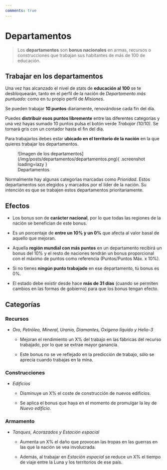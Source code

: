 ```yaml
---
comments: true
---
```


# Departamentos

> Los **departamentos** son **bonus nacionales** en armas, recursos o construcciones que trabajan sus habitantes de más de 100 de educación.

## Trabajar en los departamentos

Una vez has alcanzado el nivel de stats de **educación al 100** se te desbloquearán, tanto en el perfil de la nación de _Departamento más puntuado:_ como en tu propio perfil de _Misiones_.

Se pueden trabajar **10 puntos** diariamente, renovándose cada fin del día.

Puedes **distribuir esos puntos libremente** entre las diferentes categorías y una vez hayas sumado 10 puntos pulsa el botón verde _Trabajar (10/10)_. Se tornará gris con un contador hasta el fin del día.

Para trabajarlos debes estar **ubicado en el territorio de la nación** en la que quieres trabajar los departamentos.

<figure markdown>
  ![Imagen de los departamentos](/img/posts/departamentos/departamentos.png){ .screenshot loading=lazy }
  <figcaption>Departamentos</figcaption>
</figure>

Normalmente hay algunas categorías marcadas como _Prioridad_. Estos departamentos son elegidos y marcados por el líder de la nación. Su intención es que se trabajen estos departamentos prioritariamente.

## Efectos

- Los bonus son de **carácter nacional**, por lo que todas las regiones de la nación se benefician de este bonus.

- Es un porcentaje de **entre un 10% y un 0%** que afecta al valor basal de aquello que mejoran.

- Aquella **región mundial con más puntos** en un departamento recibirá un bonus del 10% y el resto de naciones tendrán un bonus proporcional con el máximo de puntos como referencia (Puntos/Puntos Máx. x 10%).

- Si no tienes **ningún punto trabajado** en ese departamento, tú bonus es 0%.

- El estado debe existir desde hace **más de 31 días** (cuando se permiten cambios en las formas de gobierno) para que los bonus tengan efecto.

## Categorías

### Recursos

- _Oro, Petróleo, Mineral, Uranio, Diamantes, Oxígeno líquido y Helio-3_

  - Mejoran el rendimiento un X% del trabajo en las fábricas del recurso trabajado, por lo que se extrae mayor ganancia.

  - Este bonus no se ve reflejado en la predicción de trabajo, sólo se aprecia cuando trabajas en la mina.

### Construcciones

- _Edificios_

  - Disminuye un X% el coste de construcción de nuevos edificios.

  - Se aplica el bonus que haya en el momento de promulgar la ley de _Nuevo edificio_.

### Armamento

- _Tanques, Acorazados y Estación espacial_

  - Aumenta un X% el daño que provocan las tropas en las guerras en las que la nación se vea involucrada.

  - Además, al trabajar en _Estación espacial_ se reduce un X% el tiempo de viaje entre la Luna y los territorios de ese país.
